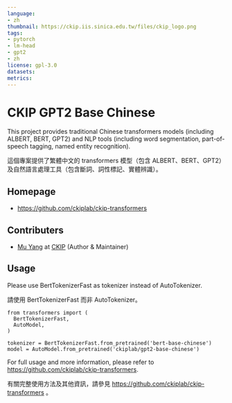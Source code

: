```yaml
---
language:
- zh
thumbnail: https://ckip.iis.sinica.edu.tw/files/ckip_logo.png
tags:
- pytorch
- lm-head
- gpt2
- zh
license: gpl-3.0
datasets:
metrics:
---
```


# CKIP GPT2 Base Chinese

This project provides traditional Chinese transformers models (including ALBERT, BERT, GPT2) and NLP tools (including word segmentation, part-of-speech tagging, named entity recognition).

這個專案提供了繁體中文的 transformers 模型（包含 ALBERT、BERT、GPT2）及自然語言處理工具（包含斷詞、詞性標記、實體辨識）。

## Homepage

* https://github.com/ckiplab/ckip-transformers

## Contributers

* [Mu Yang](https://muyang.pro) at [CKIP](https://ckip.iis.sinica.edu.tw) (Author & Maintainer)

## Usage

Please use BertTokenizerFast as tokenizer instead of AutoTokenizer.

請使用 BertTokenizerFast 而非 AutoTokenizer。

```
from transformers import (
  BertTokenizerFast,
  AutoModel,
)

tokenizer = BertTokenizerFast.from_pretrained('bert-base-chinese')
model = AutoModel.from_pretrained('ckiplab/gpt2-base-chinese')
```

For full usage and more information, please refer to https://github.com/ckiplab/ckip-transformers.

有關完整使用方法及其他資訊，請參見 https://github.com/ckiplab/ckip-transformers 。
